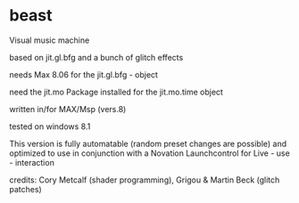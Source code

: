 # beast
Visual music machine

based on jit.gl.bfg and a bunch of glitch effects

needs Max 8.06 for the jit.gl.bfg - object

need the jit.mo Package installed for the jit.mo.time object

written in/for MAX/Msp (vers.8)

tested on windows 8.1

This version is fully automatable (random preset changes are possible) and optimized to use in conjunction with a Novation Launchcontrol for Live - use - interaction

credits: Cory Metcalf (shader programming), Grigou & Martin Beck (glitch patches)
